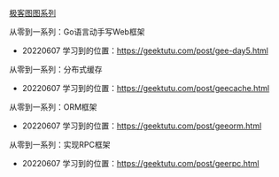[极客图图系列](https://geektutu.com/)

从零到一系列：Go语言动手写Web框架
+ 20220607 学习到的位置：https://geektutu.com/post/gee-day5.html

从零到一系列：分布式缓存
+ 20220607 学习到的位置：https://geektutu.com/post/geecache.html

从零到一系列：ORM框架
+ 20220607 学习到的位置：https://geektutu.com/post/geeorm.html

从零到一系列：实现RPC框架
+ 20220607 学习到的位置：https://geektutu.com/post/geerpc.html